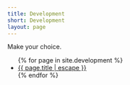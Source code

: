 ```yaml
---
title: Development
short: Development
layout: page
---
```


Make your choice.

<ul class="post-list">
  {% for page in site.development %}
	<li>
      <a class="post-link" href="{{ page.url | relative_url }}">
        {{ page.title | escape }}
      </a>
	</li>
  {% endfor %}
</ul>
